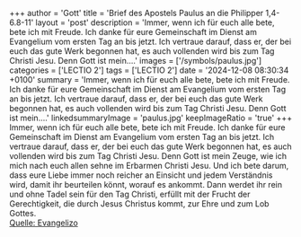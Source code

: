 +++
author = 'Gott'
title = 'Brief des Apostels Paulus an die Philipper 1,4-6.8-11'
layout = 'post'
description = 'Immer, wenn ich für euch alle bete, bete ich mit Freude. Ich danke für eure Gemeinschaft im Dienst am Evangelium vom ersten Tag an bis jetzt. Ich vertraue darauf, dass er, der bei euch das gute Werk begonnen hat, es auch vollenden wird bis zum Tag Christi Jesu. Denn Gott ist mein....'
images = ['/symbols/paulus.jpg']
categories = ['LECTIO 2']
tags = ['LECTIO 2']
date = '2024-12-08 08:30:34 +0100'
summary = 'Immer, wenn ich für euch alle bete, bete ich mit Freude. Ich danke für eure Gemeinschaft im Dienst am Evangelium vom ersten Tag an bis jetzt. Ich vertraue darauf, dass er, der bei euch das gute Werk begonnen hat, es auch vollenden wird bis zum Tag Christi Jesu. Denn Gott ist mein....'
linkedsummaryImage = 'paulus.jpg'
keepImageRatio = 'true'
+++
Immer, wenn ich für euch alle bete, bete ich mit Freude.
Ich danke für eure Gemeinschaft im Dienst am Evangelium vom ersten Tag an bis jetzt.
Ich vertraue darauf, dass er, der bei euch das gute Werk begonnen hat, es auch vollenden wird bis zum Tag Christi Jesu.
Denn Gott ist mein Zeuge, wie ich mich nach euch allen sehne im Erbarmen Christi Jesu.<!--more-->
Und ich bete darum, dass eure Liebe immer noch reicher an Einsicht und jedem Verständnis wird,
damit ihr beurteilen könnt, worauf es ankommt. Dann werdet ihr rein und ohne Tadel sein für den Tag Christi,
erfüllt mit der Frucht der Gerechtigkeit, die durch Jesus Christus kommt, zur Ehre und zum Lob Gottes.<br> [Quelle: Evangelizo](https://evangeliumtagfuertag.org/DE/gospel)